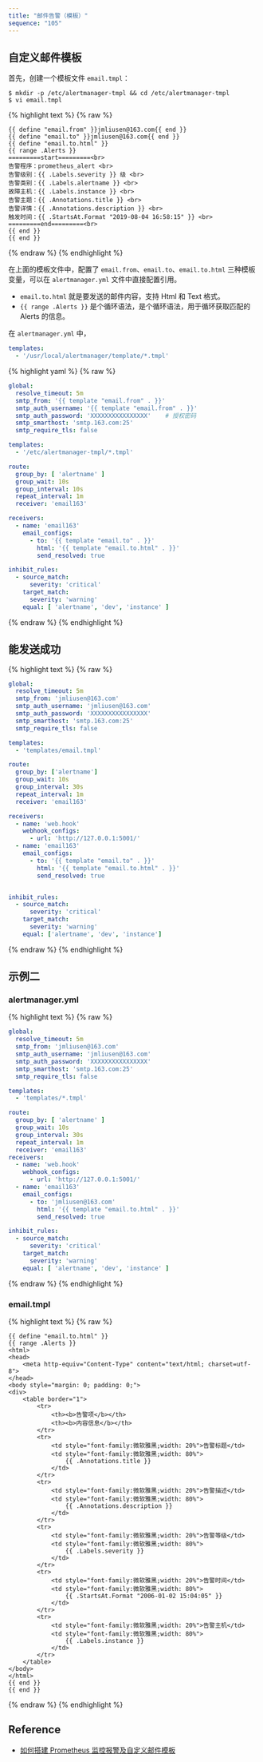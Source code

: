 ```yaml
---
title: "邮件告警（模板）"
sequence: "105"
---
```


## 自定义邮件模板

首先，创建一个模板文件 `email.tmpl`：

```text
$ mkdir -p /etc/alertmanager-tmpl && cd /etc/alertmanager-tmpl
$ vi email.tmpl
```

{% highlight text %}
{% raw %}

```text
{{ define "email.from" }}jmliusen@163.com{{ end }}
{{ define "email.to" }}jmliusen@163.com{{ end }}
{{ define "email.to.html" }}
{{ range .Alerts }}
=========start=========<br>
告警程序：prometheus_alert <br>
告警级别：{{ .Labels.severity }} 级 <br>
告警类别：{{ .Labels.alertname }} <br>
故障主机：{{ .Labels.instance }} <br>
告警主题：{{ .Annotations.title }} <br>
告警详情：{{ .Annotations.description }} <br>
触发时间：{{ .StartsAt.Format "2019-08-04 16:58:15" }} <br>
=========end=========<br>
{{ end }}
{{ end }}
```

{% endraw %}
{% endhighlight %}

在上面的模板文件中，配置了 `email.from`、`email.to`、`email.to.html` 三种模板变量，可以在 `alertmanager.yml` 文件中直接配置引用。

- `email.to.html` 就是要发送的邮件内容，支持 Html 和 Text 格式。
- `{{ range .Alerts }}` 是个循环语法，是个循环语法，用于循环获取匹配的 Alerts 的信息。

在 `alertmanager.yml` 中，

```yaml
templates:
  - '/usr/local/alertmanager/template/*.tmpl'
```

{% highlight yaml %}
{% raw %}

```yaml
global:
  resolve_timeout: 5m
  smtp_from: '{{ template "email.from" . }}'
  smtp_auth_username: '{{ template "email.from" . }}'
  smtp_auth_password: 'XXXXXXXXXXXXXXXX'    # 授权密码
  smtp_smarthost: 'smtp.163.com:25'
  smtp_require_tls: false

templates:
  - '/etc/alertmanager-tmpl/*.tmpl'

route:
  group_by: [ 'alertname' ]
  group_wait: 10s
  group_interval: 10s
  repeat_interval: 1m
  receiver: 'email163'

receivers:
  - name: 'email163'
    email_configs:
      - to: '{{ template "email.to" . }}'
        html: '{{ template "email.to.html" . }}'
        send_resolved: true

inhibit_rules:
  - source_match:
      severity: 'critical'
    target_match:
      severity: 'warning'
    equal: [ 'alertname', 'dev', 'instance' ]
```

{% endraw %}
{% endhighlight %}

## 能发送成功

{% highlight text %}
{% raw %}

```yaml
global:
  resolve_timeout: 5m
  smtp_from: 'jmliusen@163.com'
  smtp_auth_username: 'jmliusen@163.com'
  smtp_auth_password: 'XXXXXXXXXXXXXXXX'
  smtp_smarthost: 'smtp.163.com:25'
  smtp_require_tls: false

templates:
  - 'templates/email.tmpl'

route:
  group_by: ['alertname']
  group_wait: 10s
  group_interval: 30s
  repeat_interval: 1m
  receiver: 'email163'

receivers:
  - name: 'web.hook'
    webhook_configs:
      - url: 'http://127.0.0.1:5001/'
  - name: 'email163'
    email_configs:
      - to: '{{ template "email.to" . }}'
        html: '{{ template "email.to.html" . }}'
        send_resolved: true


inhibit_rules:
  - source_match:
      severity: 'critical'
    target_match:
      severity: 'warning'
    equal: ['alertname', 'dev', 'instance']
```

{% endraw %}
{% endhighlight %}

## 示例二

### alertmanager.yml

{% highlight text %}
{% raw %}

```yaml
global:
  resolve_timeout: 5m
  smtp_from: 'jmliusen@163.com'
  smtp_auth_username: 'jmliusen@163.com'
  smtp_auth_password: 'XXXXXXXXXXXXXXXX'
  smtp_smarthost: 'smtp.163.com:25'
  smtp_require_tls: false

templates:
  - 'templates/*.tmpl'

route:
  group_by: [ 'alertname' ]
  group_wait: 10s
  group_interval: 30s
  repeat_interval: 1m
  receiver: 'email163'
receivers:
  - name: 'web.hook'
    webhook_configs:
      - url: 'http://127.0.0.1:5001/'
  - name: 'email163'
    email_configs:
      - to: 'jmliusen@163.com'
        html: '{{ template "email.to.html" . }}'
        send_resolved: true

inhibit_rules:
  - source_match:
      severity: 'critical'
    target_match:
      severity: 'warning'
    equal: [ 'alertname', 'dev', 'instance' ]
```

{% endraw %}
{% endhighlight %}

### email.tmpl

{% highlight text %}
{% raw %}

```text
{{ define "email.to.html" }}
{{ range .Alerts }}
<html>
<head>
    <meta http-equiv="Content-Type" content="text/html; charset=utf-8">
</head>
<body style="margin: 0; padding: 0;">
<div>
    <table border="1">
        <tr>
            <th><b>告警项</b></th>
            <th><b>内容信息</b></th>
        </tr>
        <tr>
            <td style="font-family:微软雅黑;width: 20%">告警标题</td>
            <td style="font-family:微软雅黑;width: 80%">
                {{ .Annotations.title }}
            </td>
        </tr>
        <tr>
            <td style="font-family:微软雅黑;width: 20%">告警描述</td>
            <td style="font-family:微软雅黑;width: 80%">
                {{ .Annotations.description }}
            </td>
        </tr>
        <tr>
            <td style="font-family:微软雅黑;width: 20%">告警等级</td>
            <td style="font-family:微软雅黑;width: 80%">
                {{ .Labels.severity }}
            </td>
        </tr>
        <tr>
            <td style="font-family:微软雅黑;width: 20%">告警时间</td>
            <td style="font-family:微软雅黑;width: 80%">
                {{ .StartsAt.Format "2006-01-02 15:04:05" }}
            </td>
        </tr>
        <tr>
            <td style="font-family:微软雅黑;width: 20%">告警主机</td>
            <td style="font-family:微软雅黑;width: 80%">
                {{ .Labels.instance }}
            </td>
        </tr>
    </table>
</body>
</html>
{{ end }}
{{ end }}
```

{% endraw %}
{% endhighlight %}



## Reference

- [如何搭建 Prometheus 监控报警及自定义邮件模板](https://www.yisu.com/zixun/22581.html)
